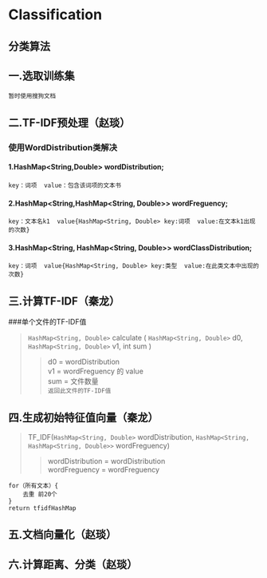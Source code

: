 # Classification
## 分类算法
## 一.选取训练集
	暂时使用搜狗文档
## 二.TF-IDF预处理（赵琰）
### 使用WordDistribution类解决
#### 1.HashMap\<String,Double\> wordDistribution;  
	key：词项  value：包含该词项的文本书
#### 2.HashMap\<String,HashMap\<String, Double\>\> wordFreguency;
	key：文本名k1  value{HashMap<String, Double> key:词项  value:在文本k1出现的次数}
#### 3.HashMap\<String, HashMap\<String, Double\>\> wordClassDistribution;
	key：词项  value{HashMap<String, Double> key:类型  value:在此类文本中出现的次数}
## 三.计算TF-IDF（秦龙）
###单个文件的TF-IDF值
> `HashMap<String, Double>` calculate ( `HashMap<String, Double>` d0, `HashMap<String, Double>` v1, int sum )
>> d0  = wordDistribution<br>
>> v1  = wordFreguency 的 value<br>
>> sum = 文件数量<br>
>> `返回此文件的TF-IDF值`<br>

## 四.生成初始特征值向量（秦龙）

> TF_IDF(`HashMap<String, Double>` wordDistribution, `HashMap<String, HashMap<String, Double>>` wordFreguency)<br>
>> wordDistribution = wordDistribution<br>
>> wordFreguency = wordFreguency<br>

	for（所有文本）{
		去重 前20个
	}
	return tfidfHashMap
## 五.文档向量化（赵琰）
## 六.计算距离、分类（赵琰）
